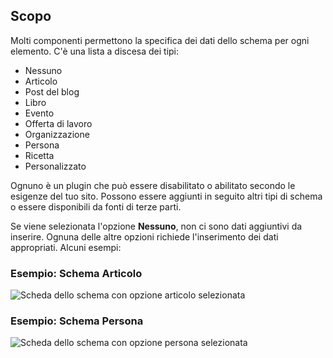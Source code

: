 <!-- Filename: Help4.x:Edit_Schema / Display title: Modifica Schema -->

## Scopo

Molti componenti permettono la specifica dei dati dello schema per ogni elemento. C'è una lista a discesa dei tipi:

* Nessuno
* Articolo
* Post del blog
* Libro
* Evento
* Offerta di lavoro
* Organizzazione
* Persona
* Ricetta
* Personalizzato

Ognuno è un plugin che può essere disabilitato o abilitato secondo le esigenze del tuo sito. Possono essere aggiunti in seguito altri tipi di schema o essere disponibili da fonti di terze parti.

Se viene selezionata l'opzione **Nessuno**, non ci sono dati aggiuntivi da inserire. Ognuna delle altre opzioni richiede l'inserimento dei dati appropriati. Alcuni esempi:

### Esempio: Schema Articolo

![Scheda dello schema con opzione articolo selezionata](../../../it/images/common-elements/articles-edit-schema-tab-article.png)

### Esempio: Schema Persona

![Scheda dello schema con opzione persona selezionata](../../../it/images/common-elements/articles-edit-schema-tab-person.png)

